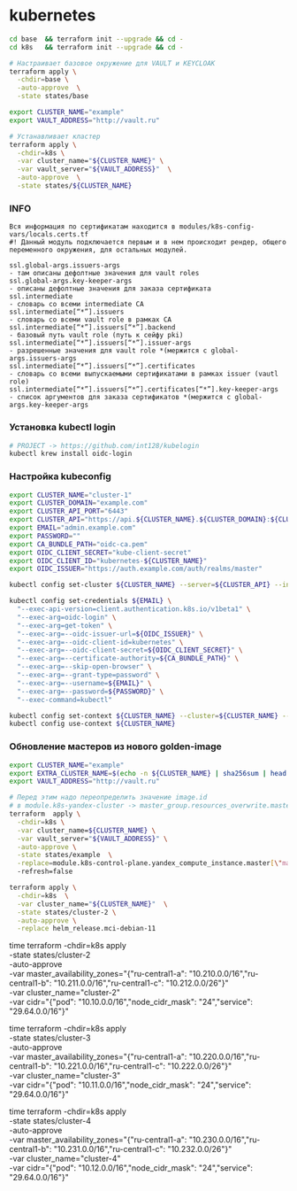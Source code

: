 # kubernetes

```bash
cd base  && terraform init --upgrade && cd -
cd k8s   && terraform init --upgrade && cd -

# Настраивает базовое окружение для VAULT и KEYCLOAK
terraform apply \
  -chdir=base \
  -auto-approve  \
  -state states/base

export CLUSTER_NAME="example" 
export VAULT_ADDRESS="http://vault.ru" 

# Устанавливает кластер
terraform apply \
  -chdir=k8s \
  -var cluster_name="${CLUSTER_NAME}" \
  -var vault_server="${VAULT_ADDRESS}"  \
  -auto-approve  \
  -state states/${CLUSTER_NAME}
```

### INFO
```
Вся информация по сертификатам находится в modules/k8s-config-vars/locals.certs.tf
#! Данный модуль подключается первым и в нем происходит рендер, общего переменного окружения, для остальных модулей.

ssl.global-args.issuers-args                                            - там описаны дефолтные значения для vault roles
ssl.global-args.key-keeper-args                                         - описаны дефолтные значения для заказа сертификата
ssl.intermediate                                                        - словарь со всеми intermediate CA
ssl.intermediate[“*”].issuers                                           - словарь со всеми vault role в рамках CA
ssl.intermediate[“*”].issuers[“*”].backend                              - базовый путь vault role (путь к сейфу pki)
ssl.intermediate[“*”].issuers[“*”].issuer-args                          - разрешенные значения для vault role *(мержится с global-args.issuers-args
ssl.intermediate[“*”].issuers[“*”].certificates                         - словарь со всеми выпускаемыми сертификатами в рамках issuer (vautl role)
ssl.intermediate[“*”].issuers[“*”].certificates[“*”].key-keeper-args    - список аргументов для заказа сертификатов *(мержится с global-args.key-keeper-args 
```

### Установка kubectl login
```bash
# PROJECT -> https://github.com/int128/kubelogin
kubectl krew install oidc-login
```

### Настройка kubeconfig

```bash
export CLUSTER_NAME="cluster-1"
export CLUSTER_DOMAIN="example.com"
export CLUSTER_API_PORT="6443"
export CLUSTER_API="https://api.${CLUSTER_NAME}.${CLUSTER_DOMAIN}:${CLUSTER_API_PORT}"
export EMAIL="admin.example.com"
export PASSWORD=""
export CA_BUNDLE_PATH="oidc-ca.pem"
export OIDC_CLIENT_SECRET="kube-client-secret"
export OIDC_CLIENT_ID="kubernetes-${CLUSTER_NAME}"
export OIDC_ISSUER="https://auth.example.com/auth/realms/master"

kubectl config set-cluster ${CLUSTER_NAME} --server=${CLUSTER_API} --insecure-skip-tls-verify

kubectl config set-credentials ${EMAIL} \
  "--exec-api-version=client.authentication.k8s.io/v1beta1" \
  "--exec-arg=oidc-login" \
  "--exec-arg=get-token" \
  "--exec-arg=--oidc-issuer-url=${OIDC_ISSUER}" \
  "--exec-arg=--oidc-client-id=kubernetes" \
  "--exec-arg=--oidc-client-secret=${OIDC_CLIENT_SECRET}" \
  "--exec-arg=--certificate-authority=${CA_BUNDLE_PATH}" \
  "--exec-arg=--skip-open-browser" \
  "--exec-arg=--grant-type=password" \
  "--exec-arg=--username=${EMAIL}" \
  "--exec-arg=--password=${PASSWORD}" \
  "--exec-command=kubectl"

kubectl config set-context ${CLUSTER_NAME} --cluster=${CLUSTER_NAME} --user=${EMAIL}
kubectl config use-context ${CLUSTER_NAME}

```

### Обновление мастеров из нового golden-image
```bash
export CLUSTER_NAME="example" 
export EXTRA_CLUSTER_NAME=$(echo -n ${CLUSTER_NAME} | sha256sum | head -c 8)
export VAULT_ADDRESS="http://vault.ru"

# Перед этим надо переопределить значение image.id
# в module.k8s-yandex-cluster -> master_group.resources_overwrite.master-1.disk.boot.image_id
terraform  apply \
  -chdir=k8s \
  -var cluster_name=${CLUSTER_NAME} \
  -var vault_server="${VAULT_ADDRESS}" \
  -auto-approve \
  -state states/example  \
  -replace=module.k8s-control-plane.yandex_compute_instance.master[\"master-${EXTRA_CLUSTER_NAME}-0\"]
  -refresh=false

terraform apply \
  -chdir=k8s  \
  -var cluster_name="${CLUSTER_NAME}"  \
  -state states/cluster-2 \
  -auto-approve \
  -replace helm_release.mci-debian-11

```



time terraform -chdir=k8s apply \
-state states/cluster-2 \
-auto-approve \
-var master_availability_zones="{\"ru-central1-a\": \"10.210.0.0/16\",\"ru-central1-b\": \"10.211.0.0/16\",\"ru-central1-c\": \"10.212.0.0/26\"}" \
-var cluster_name="cluster-2" \
-var cidr="{\"pod\": \"10.10.0.0/16\",\"node_cidr_mask\": \"24\",\"service\": \"29.64.0.0/16\"}"


time terraform -chdir=k8s apply \
-state states/cluster-3 \
-auto-approve \
-var master_availability_zones="{\"ru-central1-a\": \"10.220.0.0/16\",\"ru-central1-b\": \"10.221.0.0/16\",\"ru-central1-c\": \"10.222.0.0/26\"}" \
-var cluster_name="cluster-3" \
-var cidr="{\"pod\": \"10.11.0.0/16\",\"node_cidr_mask\": \"24\",\"service\": \"29.64.0.0/16\"}"

time terraform -chdir=k8s apply \
-state states/cluster-4 \
-auto-approve \
-var master_availability_zones="{\"ru-central1-a\": \"10.230.0.0/16\",\"ru-central1-b\": \"10.231.0.0/16\",\"ru-central1-c\": \"10.232.0.0/26\"}" \
-var cluster_name="cluster-4" \
-var cidr="{\"pod\": \"10.12.0.0/16\",\"node_cidr_mask\": \"24\",\"service\": \"29.64.0.0/16\"}"
